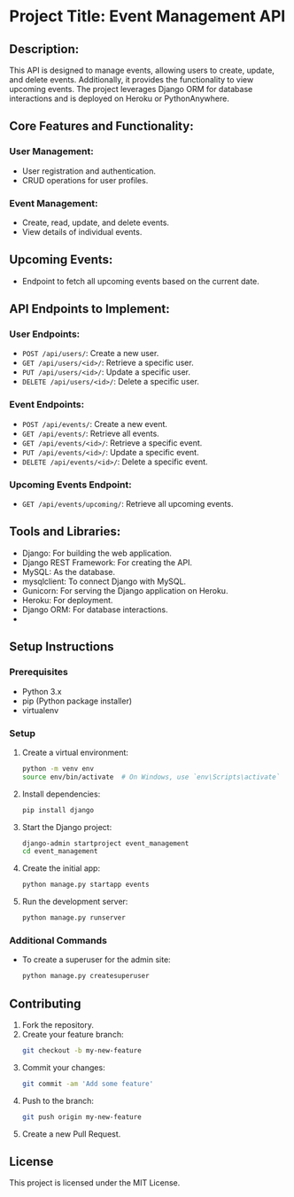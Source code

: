 # Project Title: Event Management API

## Description:
This API is designed to manage events, allowing users to create, update, and delete events. Additionally, it provides the functionality to view upcoming events. The project leverages Django ORM for database interactions and is deployed on Heroku or PythonAnywhere.

## Core Features and Functionality:
### User Management:
- User registration and authentication.
- CRUD operations for user profiles.
### Event Management:
- Create, read, update, and delete events.
- View details of individual events.
## Upcoming Events:
- Endpoint to fetch all upcoming events based on the current date.

## API Endpoints to Implement:
### User Endpoints:
- `POST /api/users/`: Create a new user.
- `GET /api/users/<id>/`: Retrieve a specific user.
- `PUT /api/users/<id>/`: Update a specific user.
- `DELETE /api/users/<id>/`: Delete a specific user.
### Event Endpoints:
- `POST /api/events/`: Create a new event.
- `GET /api/events/`: Retrieve all events.
- `GET /api/events/<id>/`: Retrieve a specific event.
- `PUT /api/events/<id>/`: Update a specific event.
- `DELETE /api/events/<id>/`: Delete a specific event. 
### Upcoming Events Endpoint:
- `GET /api/events/upcoming/`: Retrieve all upcoming events.

## Tools and Libraries:
- Django: For building the web application.
- Django REST Framework: For creating the API.
- MySQL: As the database.
- mysqlclient: To connect Django with MySQL.
- Gunicorn: For serving the Django application on Heroku.
- Heroku: For deployment.
- Django ORM: For database interactions.
- 

## Setup Instructions

### Prerequisites
- Python 3.x
- pip (Python package installer)
- virtualenv

### Setup

1. Create a virtual environment:
    ```sh
    python -m venv env
    source env/bin/activate  # On Windows, use `env\Scripts\activate`
    ```

2. Install dependencies:
    ```sh
    pip install django
    ```

3. Start the Django project:
    ```sh
    django-admin startproject event_management
    cd event_management
    ```

4. Create the initial app:
    ```sh
    python manage.py startapp events
    ```

5. Run the development server:
    ```sh
    python manage.py runserver
    ```

### Additional Commands

- To create a superuser for the admin site:
    ```sh
    python manage.py createsuperuser
    ```

## Contributing

1. Fork the repository.
2. Create your feature branch:
    ```sh
    git checkout -b my-new-feature
    ```
3. Commit your changes:
    ```sh
    git commit -am 'Add some feature'
    ```
4. Push to the branch:
    ```sh
    git push origin my-new-feature
    ```
5. Create a new Pull Request.

## License
This project is licensed under the MIT License.
